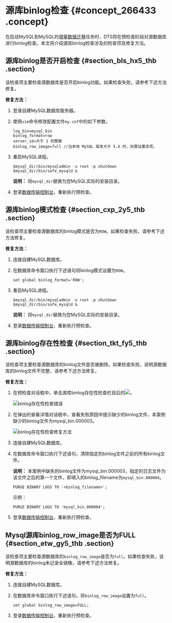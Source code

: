# 源库binlog检查 {#concept_266433 .concept}

在启动MySQL到MySQL的[增量数据迁移](https://help.aliyun.com/document_detail/43782.html)任务时，DTS将在预检查阶段对源数据库进行binlog检查。本文将介绍源库binlog检查涉及的检查项及修复方法。

## 源库binlog是否开启检查 {#section_bls_hx5_thb .section}

该检查项主要检查源数据库是否开启binlog功能。如果检查失败，请参考下述方法修复。

**修复方法：**

1.  登录自建MySQL数据库服务器。
2.  使用`vim`命令修改配置文件`my.cnf`中的如下参数。

    ```
    log_bin=mysql_bin
    binlog_format=row
    server_id=大于 1 的整数
    binlog_row_image=full //当本地 MySQL 版本大于 5.6 时，则需设置该项。
    ```

3.  重启MySQL进程。

    ```
    $mysql_dir/bin/mysqladmin -u root -p shutdown
    $mysql_dir/bin/safe_mysqld &
    ```

    **说明：** 将`mysql_dir`替换为您MySQL实际的安装目录。

4.  登录[数据传输控制台](https://dts.console.aliyun.com/)，重新执行预检查。

## 源库binlog模式检查 {#section_cxp_2y5_thb .section}

该检查项主要检查源数据库的binlog模式是否为`ROW`。如果检查失败，请参考下述方法修复。

**修复方法：**

1.  连接自建MySQL数据库。
2.  在数据库命令窗口执行下述语句将binlog模式设置为`ROW`。

    ```
    set global binlog_format='ROW';
    ```

3.  重启MySQL进程。

    ```
    $mysql_dir/bin/mysqladmin -u root -p shutdown
    $mysql_dir/bin/safe_mysqld &
    ```

    **说明：** 将`mysql_dir`替换为您MySQL实际的安装目录。

4.  登录[数据传输控制台](https://dts.console.aliyun.com/)，重新执行预检查。

## 源库binlog存在性检查 {#section_tkt_fy5_thb .section}

该检查项主要检查源数据库的binlog文件是否被删除。如果检查失败，说明源数据库的binlog文件不完整，请参考下述方法修复。

**修复方法：**

1.  在预检查对话框中，单击源库binlog存在性检查栏目后的![](http://static-aliyun-doc.oss-cn-hangzhou.aliyuncs.com/assets/img/17095/155840806447468_zh-CN.png)。

    ![binlog存在性检查错误](http://static-aliyun-doc.oss-cn-hangzhou.aliyuncs.com/assets/img/17095/155840806447469_zh-CN.png)

2.  在弹出的查看详情对话框中，查看失败原因中提示缺少的binlog文件，本案例缺少的binlog文件为mysql\_bin.000003。

    ![binlog存在性检查修复方法](http://static-aliyun-doc.oss-cn-hangzhou.aliyuncs.com/assets/img/17095/155840806447470_zh-CN.png)

3.  连接自建MySQL数据库。
4.  在数据库命令窗口执行下述语句，清除指定的binlog文件之前的所有binlog文件。

    **说明：** 本案例中缺失的binlog文件为mysql\_bin.000003，指定的日志文件为该文件之后的第一个文件，即填入的binlog\_filename为`mysql_bin.000004`。

    ```
    PURGE BINARY LOGS TO '<binlog_filename>';
    ```

    示例：

    ``` {#codeblock_wod_ahi_wtz}
    PURGE BINARY LOGS TO 'mysql_bin.000004';
    ```

5.  登录[数据传输控制台](https://dts.console.aliyun.com/)，重新执行预检查。

## Mysql源库binlog\_row\_image是否为FULL {#section_etw_gy5_thb .section}

该检查项主要检查源数据库的`binlog_row_image`是否为`full`。如果检查失败，说明源数据库的binlog未记录全镜像，请参考下述方法修复。

**修复方法：**

1.  连接自建MySQL数据库。
2.  在数据库命令窗口执行下述语句，将`binlog_row_image`设置为`full`。

    ```
    set global binlog_row_image=FULL;
    ```

3.  登录[数据传输控制台](https://dts.console.aliyun.com/)，重新执行预检查。

